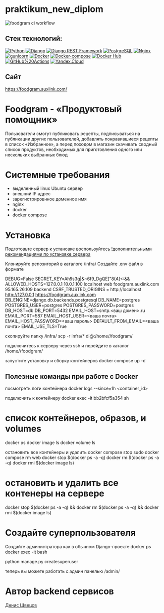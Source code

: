 # praktikum_new_diplom
![foodgram ci workflow](https://github.com/denshvetsov/foodgram-project-react/actions/workflows/main.yml/badge.svg)

## Cтек технологий:
[![Python](https://img.shields.io/badge/-Python-464646?style=flat&logo=Python&logoColor=56C0C0&color=008080)](https://www.python.org/)
[![Django](https://img.shields.io/badge/-Django-464646?style=flat&logo=Django&logoColor=56C0C0&color=008080)](https://www.djangoproject.com/)
[![Django REST Framework](https://img.shields.io/badge/-Django%20REST%20Framework-464646?style=flat&logo=Django%20REST%20Framework&logoColor=56C0C0&color=008080)](https://www.django-rest-framework.org/)
[![PostgreSQL](https://img.shields.io/badge/-PostgreSQL-464646?style=flat&logo=PostgreSQL&logoColor=56C0C0&color=008080)](https://www.postgresql.org/)
[![Nginx](https://img.shields.io/badge/-NGINX-464646?style=flat&logo=NGINX&logoColor=56C0C0&color=008080)](https://nginx.org/ru/)
[![gunicorn](https://img.shields.io/badge/-gunicorn-464646?style=flat&logo=gunicorn&logoColor=56C0C0&color=008080)](https://gunicorn.org/)
[![Docker](https://img.shields.io/badge/-Docker-464646?style=flat&logo=Docker&logoColor=56C0C0&color=008080)](https://www.docker.com/)
[![Docker-compose](https://img.shields.io/badge/-Docker%20compose-464646?style=flat&logo=Docker&logoColor=56C0C0&color=008080)](https://www.docker.com/)
[![Docker Hub](https://img.shields.io/badge/-Docker%20Hub-464646?style=flat&logo=Docker&logoColor=56C0C0&color=008080)](https://www.docker.com/products/docker-hub)
[![GitHub%20Actions](https://img.shields.io/badge/-GitHub%20Actions-464646?style=flat&logo=GitHub%20actions&logoColor=56C0C0&color=008080)](https://github.com/features/actions)
[![Yandex.Cloud](https://img.shields.io/badge/-Yandex.Cloud-464646?style=flat&logo=Yandex.Cloud&logoColor=56C0C0&color=008080)](https://cloud.yandex.ru/)

## Сайт

https://foodgram.auxlink.com/

# Foodgram - «Продуктовый помощник»

Пользователи смогут публиковать рецепты, подписываться на публикации других пользователей, добавлять понравившиеся рецепты в список «Избранное», а перед походом в магазин скачивать сводный список продуктов, необходимых для приготовления одного или нескольких выбранных блюд

# Системные требования
- выделенный linux Ubuntu сервер
- внешний IP адрес
- зарегистрировнное доменное имя
- nginx 
- docker
- docker compose

# Установка
Подготовьте сервер к установке
воспользуйтесь [!дополнительными рекомендациями по установке сервера](https://github.com/denshvetsov/server_deploy)

Клонируйте репозиторий
в каталоге /infra/ Создайте .env файл в формате

DEBUG=False
SECRET_KEY=Ah!Is3g|&~6f9_DgQE["$8(A$]<:&&
ALLOWED_HOSTS=127.0.0.1 10.0.1.100 localhost web foodgram.auxlink.com 95.165.26.109 backend
CSRF_TRUSTED_ORIGINS = http://localhost http://127.0.0.1 https://foodgram.auxlink.com
DB_ENGINE=django.db.backends.postgresql
DB_NAME=postgres
POSTGRES_USER=postgres
POSTGRES_PASSWORD=postgres
DB_HOST=db
DB_PORT=5432
EMAIL_HOST=smtp.<ваш домен>.ru
EMAIL_PORT=587
EMAIL_HOST_USER=<ваша почта>
EMAIL_HOST_PASSWORD=<ваш пароль>
DEFAULT_FROM_EMAIL=<ваша почта>
EMAIL_USE_TLS=True

скопируйте папку /infra/
scp -r infra/* di@<you server ip>:/home/<username>/foodgram/

подключитесь к серверу через ssh и перейдите в каталог
/home/<username>/foodgram/

запустите установку и сборку контейнеров
docker compose up -d

## Полезные команды при работе с Docker
посмотреть логи контейнера
docker logs --since=1h <container_id>

подключить к контейнеру
docker exec -it bb2bfcf5a354 sh

# список контейнеров, образов, и volumes
docker ps
docker image ls
docker volume ls

остановить все контейнеры и удалить
docker compose stop
sudo docker compose rm web
docker stop $(docker ps -a -q) 
docker rm $(docker ps -a -q)
docker rmi $(docker image ls)

# остановить и удалить все контенеры на сервере
docker stop $(docker ps -a -q) && docker rm $(docker ps -a -q) && docker rmi $(docker image ls)


# Создайте суперпользователя
Создайте администратора как в обычном Django-проекте
docker ps
docker exec -it <CONTAINER ID> bash

python manage.py createsuperuser

теперь вы можете работать с админ панелью
<you server name>/admin/


# Автор backend сервисов
[Денис Швецов](https://github.com/denshvetsov)



